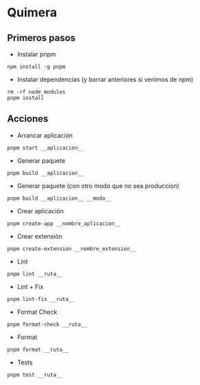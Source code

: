 # Quimera

## Primeros pasos

- Instalar pnpm

```
npm install -g pnpm
```

- Instalar dependencias (y borrar anteriores si venimos de npm)

```
rm -rf node_modules
pnpm install
```

## Acciones

- Arrancar aplicación

```
pnpm start __aplicacion__
```

- Generar paquete

```
pnpm build __aplicacion__
```

- Generar paquete (con otro modo que no sea produccion)

```
pnpm build __aplicacion__ __modo__
```

- Crear aplicación

```
pnpm create-app __nombre_aplicacion__
```

- Crear extensión

```
pnpm create-extension __nombre_extension__
```

- Lint

```
pnpm lint __ruta__
```

- Lint + Fix

```
pnpm lint-fix __ruta__
```

- Format Check

```
pnpm format-check __ruta__
```

- Format

```
pnpm format __ruta__
```

- Tests

```
pnpm test __ruta__
```

